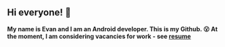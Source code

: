 ## Hi everyone! 👋

**My name is Evan and I am an Android developer. This is my Github.
😮 At the moment, I am considering vacancies for work - see [resume](https://hh.ru/applicant/resumes/view?resume=5b384930ff0907b8810039ed1f4b69364e7679)**

